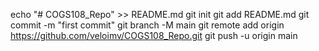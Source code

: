 echo "# COGS108_Repo" >> README.md
git init
git add README.md
git commit -m "first commit"
git branch -M main
git remote add origin https://github.com/veloimv/COGS108_Repo.git
git push -u origin main
